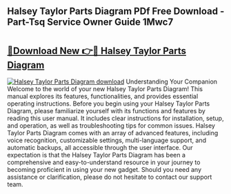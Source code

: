 ## Halsey Taylor Parts Diagram PDf Free Download - Part-Tsq Service Owner Guide 1Mwc7

# <h2><a href="http://dfjaim.blite.top/?on=Halsey+Taylor+Parts+Diagram">🔗Download New 👉🔴 Halsey Taylor Parts Diagram</a></h2>

[![Halsey Taylor Parts Diagram download](https://i.imgur.com/lujVjoI.png)](http://dfjaim.blite.top/?on=Halsey+Taylor+Parts+Diagram)
Understanding Your Companion Welcome to the world of your new Halsey Taylor Parts Diagram! This manual explores its features, functionalities, and provides essential operating instructions. Before you begin using your Halsey Taylor Parts Diagram, please familiarize yourself with its functions and features by reading this user manual. It includes clear instructions for installation, setup, and operation, as well as troubleshooting tips for common issues. Halsey Taylor Parts Diagram comes with an array of advanced features, including voice recognition, customizable settings, multi-language support, and automatic backups, all accessible through the user interface. Our expectation is that the Halsey Taylor Parts Diagram has been a comprehensive and easy-to-understand resource in your journey to becoming proficient in using your new gadget. Should you need any assistance or clarification, please do not hesitate to contact our support team.
